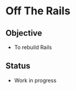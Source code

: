 Off The Rails
=============

Objective
---------
* To rebuild Rails

Status
------
* Work in progress